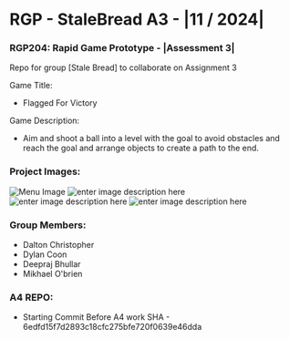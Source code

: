 # RGP - StaleBread A3 - |11 / 2024|

### RGP204: Rapid Game Prototype - |Assessment 3|

Repo for group [Stale Bread] to collaborate on Assignment 3

Game Title:

- Flagged For Victory

Game Description:

- Aim and shoot a ball into a level with the goal to avoid obstacles and reach the goal and arrange objects to create a path to the end.

### Project Images:

![Menu Image](https://media.githubusercontent.com/media/DaltonChris/RGP_Stale_Bread_A3/main/Assets/ScreenCaps/menu.png?token=BB6XGGEF2MLW53LZSVWLPMDHGBWLQ)
![enter image description here](https://media.githubusercontent.com/media/DaltonChris/RGP_Stale_Bread_A3/main/Assets/ScreenCaps/b.png?token=BB6XGGGWF6BFNFBVTKE3BGTHGBWK2)
![enter image description here](https://media.githubusercontent.com/media/DaltonChris/RGP_Stale_Bread_A3/main/Assets/ScreenCaps/c.png?token=BB6XGGFESTJJ6VPFH74RFP3HGBWLW)
![enter image description here](https://media.githubusercontent.com/media/DaltonChris/RGP_Stale_Bread_A3/main/Assets/ScreenCaps/b.png?token=BB6XGGGWF6BFNFBVTKE3BGTHGBWK2)

### Group Members:

- Dalton Christopher
- Dylan Coon
- Deepraj Bhullar
- Mikhael O'brien

### A4 REPO:

- Starting Commit Before A4 work SHA - 6edfd15f7d2893c18cfc275bfe720f0639e46dda
